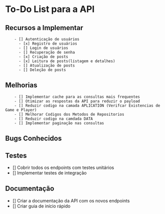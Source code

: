 # To-Do List para a API

## Recursos a Implementar

        - [] Autenticação de usuários
          - [x] Registro de usuários
          - [] Login de usuários
          - [] Recuperação de senha
          - [x] Criação de posts
          - [x] Leitura de posts(listagem e detalhes)
          - [] Atualização de posts
          - [] Deleção de posts

## Melhorias

        - [] Implementar cache para as consultas mais frequentes
        - [] Otimizar as respostas da API para reduzir o payload
        - [] Reduzir codigo na camada APLICATION (Verifcar Existencias de Game e Player)
        - [] Melhorar Codigos dos Metodos de Repositorios
        - [] Reduzir codigo na camdada DATA
        - [] Implementar paginação nas consultas

## Bugs Conhecidos


## Testes

- [] Cobrir todos os endpoints com testes unitários
- [] Implementar testes de integração

## Documentação

- [] Criar a documentação da API com os novos endpoints
- [] Criar guia de início rápido
